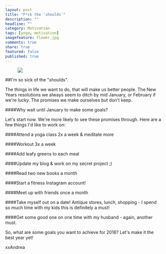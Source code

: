 ```yaml
---
layout: post
title: "F*ck the 'shoulds'"
description: ""
headline: ""
category: Motivation
tags: [yoga, motivation]
imagefeature: flower.jpg
comments: true
share: true
featured: false
published: true
---
```

<figure>
  <img src="https://scontent-ord1-1.xx.fbcdn.net/hphotos-xfa1/v/t1.0-0/p480x480/11891100_1626776974206583_3335920953337812891_n.jpg?oh=a757bce9200511a232eb63926b117425&oe=56DC7C27">
</figure>


##I'm so sick of the "shoulds". 

The things in life we want to do, that will make us better people. The New Years resolutions we always seem to ditch by mid January, or February if we're lucky. The promises we make ourselves but don't keep.

####Why wait until January to make some goals?

Let's start now. We're more likely to see these promises through. Here are a few things I'd like to work on:

####Attend a yoga class 2x a week & meditate more

####Workout 3x a week

####Add leafy greens to each meal

####Update my blog & work on my secret project ;)

####Read two new books a month

####Start a fitness Instagram account!

####Meet up with friends once a month

####Take myself out on a date! Antique stores, lunch, shopping - I spend so much time with my kids this is definitely a must!

####Get some good one on one time with my husband - again, another must.

So, what are some goals you want to achieve for 2016?  Let's make it the best year yet!

xxAndrea
